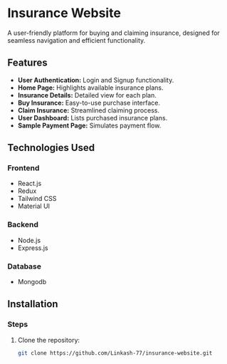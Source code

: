 # Insurance Website  

A user-friendly platform for buying and claiming insurance, designed for seamless navigation and efficient functionality.  

## Features  
- **User Authentication:** Login and Signup functionality.  
- **Home Page:** Highlights available insurance plans.  
- **Insurance Details:** Detailed view for each plan.  
- **Buy Insurance:** Easy-to-use purchase interface.  
- **Claim Insurance:** Streamlined claiming process.  
- **User Dashboard:** Lists purchased insurance plans.  
- **Sample Payment Page:** Simulates payment flow.  

## Technologies Used  
### Frontend  
- React.js  
- Redux  
- Tailwind CSS  
- Material UI  

### Backend  
- Node.js  
- Express.js  

### Database  
- Mongodb

## Installation  


### Steps  
1. Clone the repository:  
   ```bash  
   git clone https://github.com/Linkash-77/insurance-website.git  
